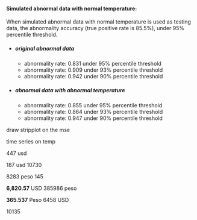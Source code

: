 #### Simulated abnormal data with normal temperature:

When simulated abnormal data with normal temperature is used as testing data, the abnormality accuracy (true positive rate is 85.5%), under 95% percentile threshold. 

- ##### original abnormal data

  - abnormality rate: 0.831 under 95% percentile threshold
  - abnormality rate: 0.909 under 93% percentile threshold
  - abnormality rate: 0.942 under 90% percentile threshold

- ##### abnormal data with abnormal temperature

  - abnormality rate: 0.855 under 95% percentile threshold
  - abnormality rate: 0.864 under 93% percentile threshold
  - abnormality rate: 0.947 under 90% percentile threshold





draw stripplot on the mse 

time series on temp 



447 usd 

187 usd     10730



8283 peso   145







**6,820.57** USD     385986 peso 

**365.537** Peso      6458 USD 



10135



